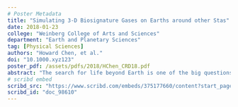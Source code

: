 ```yaml
---
# Poster Metadata
title: "Simulating 3-D Biosignature Gases on Earths around other Stas"
date: 2018-01-23
college: "Weinberg College of Arts and Sciences"
department: "Earth and Planetary Sciences"
tag: [Physical Sciences]
authors: "Howard Chen, et al."
doi: "10.1000.xyz123"
poster_pdf: /assets/pdfs/2018/HChen_CRD18.pdf
abstract: "The search for life beyond Earth is one of the big questions in the modern science community, and a primary motivation behind a range of NASA's ground-based and space-bourne missions. In the near future, the James Webb Space Telescope, LUVOIR, and HabEx will characterize the atmospheres of nearby Earth-like exoplanets. The main objective of these missions will be to measure absorption signatures of biogenic compounds (e.g., O3, CH4, N2O, CH3CL) in atmospheric transmission and reflection spectra. Detectability of these features however, depends on both the abundance and distribution of these biogenic gases in the upper atmosphere. Previous work has shown that biogenic gases vary according to the spectral intensity of a planet’s host star due to photochemical reaction rates. However, these findings are based on 1-D model simulations. Here I present preliminary develop three-dimensional characterizations of atmospheric biosignatures using a high-top climate-chemistry model (CCM) – CESM WACCM. In addition to modeling the altered photochemistry of a suite of stellar spectral types, the 3-D CCM will explicitly simulate atmospheric circulation, which could lead to  changes in the spatiotemporal distribution of biosignatures. For instance, line-of-sight-dependent signatures could result from different gas concentrations between the day and night-side of a planet. Such features may be found by comparing the transmission spectra between ingress and egress of transiting planets. Indeed, our initial analysis suggests that apart from photochemistry, circulation-induced anisotropy of biogenic molecules has critical influences on current observational strategies. Overall, my work will bolster our understanding of the atmospheric properties of rocky planets and inform upcoming missions in search of an Earth's analog."
# scribd embed
scribd_src: "https://www.scribd.com/embeds/375177660/content?start_page=1&view_mode=scroll&access_key=key-CDq1fmmhkFmJb4wAAzgy&show_recommendations=true"
scribd_id: "doc_98610"
---
```

